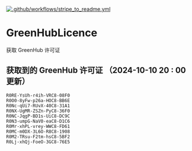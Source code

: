 [![.github/workflows/stripe_to_readme.yml](https://github.com/zjx-kimi/GreenHubLicence/actions/workflows/stripe_to_readme.yml/badge.svg)](https://github.com/zjx-kimi/GreenHubLicence/actions/workflows/stripe_to_readme.yml)
# GreenHubLicence
获取 GreenHub 许可证
## 获取到的 GreenHub 许可证 （2024-10-10 20 : 00 更新）
```
R0RE-YsUh-r4ih-VRC8-08F0
R0O0-8yFw-p26a-HOC8-BB6E
R0Nc-qUi7-RUvX-40C8-31A1
R0NX-UgMR-ZSZn-PyC8-36F0
R0NC-JqgP-BD1s-UiC8-DC9C
R0N3-umpG-NaV0-eaC8-D1C6
R0Mr-xhPL-vrey-WWC8-FD61
R0MC-m0DX-3L6O-R8C8-1908
R0M2-TRsu-F2tm-hsC8-5BF2
R0Lj-xhQj-FoeO-3GC8-76E5
```

